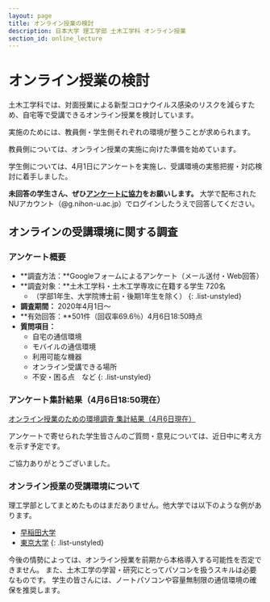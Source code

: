 ```yaml
---
layout: page
title: オンライン授業の検討
description: 日本大学 理工学部 土木工学科 オンライン授業
section_id: online_lecture
---
```


# オンライン授業の検討

土木工学科では、対面授業による新型コロナウイルス感染のリスクを減らすため、自宅等で受講できるオンライン授業を検討しています。

実施のためには、教員側・学生側それぞれの環境が整うことが求められます。

教員側については、オンライン授業の実施に向けた準備を始めています。

学生側については、4月1日にアンケートを実施し、受講環境の実態把握・対応検討に着手しました。

**未回答の学生さん、ぜひ[アンケートに協力](https://forms.gle/o6hnYrqbjAdH5zUn6)をお願いします。**
大学で配布されたNUアカウント（@g.nihon-u.ac.jp）でログインしたうえで回答してください。



## オンラインの受講環境に関する調査

### アンケート概要
* **調査方法：**Googleフォームによるアンケート（メール送付・Web回答）
* **調査対象：**土木工学科・土木工学専攻に在籍する学生 720名
  * （学部1年生、大学院博士前・後期1年生を除く）
  {: .list-unstyled}
* **調査期間：** 2020年4月1日〜
* **有効回答：**501件（回収率69.6％）4月6日18:50時点
* **質問項目：**
  * 自宅の通信環境
  * モバイルの通信環境
  * 利用可能な機器
  * オンライン受講できる場所
  * 不安・困る点　など
{: .list-unstyled}

### アンケート集計結果（4月6日18:50現在）

[オンライン授業のための環境調査 集計結果（4月6日現在）](images/fy2020/online_enq_report202004061850.pdf)

アンケートで寄せられた学生皆さんのご質問・意見については、近日中に考え方を示す予定です。

ご協力ありがとうございました。

### オンライン授業の受講環境について

理工学部としてまとめたものはまだありません。他大学では以下のような例があります。

* [早稲田大学][waseda]
* [東京大学][tokyo-u]
{: .list-unstyled}

今後の情勢によっては、オンライン授業を前期から本格導入する可能性を否定できません。
また、土木工学の学習・研究にとってパソコンを扱うスキルは必要なものです。
学生の皆さんには、ノートパソコンや容量無制限の通信環境の確保を推奨します。


[waseda]: http://www.waseda.jp/navi/wsdmoodle/doc/wm-1ststep-st_j.pdf
[tokyo-u]: https://utelecon.github.io/oc/#オンライン授業って

